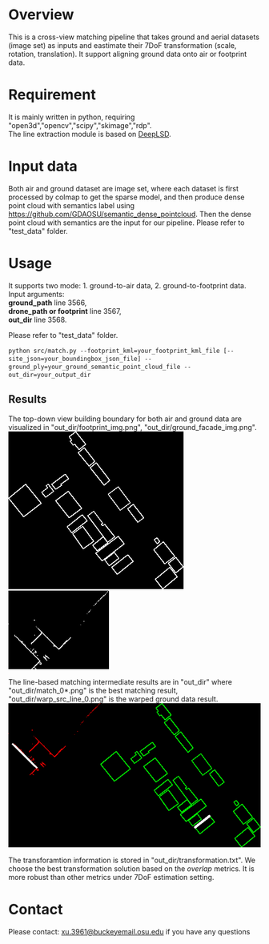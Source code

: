 # Overview
This is a cross-view matching pipeline that takes ground and aerial datasets (image set) as inputs and eastimate their 7DoF transformation (scale, rotation, translation). It support aligning ground data onto air or footprint data. 

# Requirement   

It is mainly written in python, requiring "open3d","opencv","scipy","skimage","rdp".  
The line extraction module is based on [DeepLSD](https://github.com/cvg/DeepLSD).

# Input data
Both air and ground dataset are image set, where each dataset is first processed by colmap to get the sparse model, and then produce dense point cloud with semantics label using https://github.com/GDAOSU/semantic_dense_pointcloud. Then the dense point cloud with semantics are the input for our pipeline. Please refer to "test_data" folder.  

# Usage
It supports two mode: 1. ground-to-air data, 2. ground-to-footprint data. 
Input arguments:  
**ground_path** line 3566,   
**drone_path or footprint** line 3567,  
 **out_dir** line 3568.

Please refer to "test_data" folder. 
```
python src/match.py --footprint_kml=your_footprint_kml_file [--site_json=your_boundingbox_json_file] --ground_ply=your_ground_semantic_point_cloud_file --out_dir=your_output_dir
```

## Results
The top-down view building boundary for both air and ground data are visualized in "out_dir/footprint_img.png", "out_dir/ground_facade_img.png".   
![alt text](footprint.png)  
![alt text](ground.png)

The line-based matching intermediate results are in "out_dir" where "out_dir/match_0*.png" is the best matching result, "out_dir/warp_src_line_0.png" is the warped ground data result.   
![alt text](match_0.png)

The transforamtion information is stored in "out_dir/transformation.txt". We choose the best transformation solution based on the *overlap* metrics. It is more robust than other metrics under 7DoF estimation setting. 

# Contact
Please contact: xu.3961@buckeyemail.osu.edu if you have any questions
